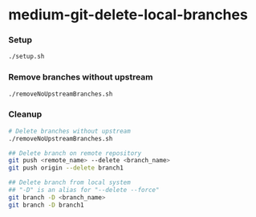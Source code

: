 # medium-git-delete-local-branches


### Setup

```sh
./setup.sh
```

### Remove branches without upstream
```sh
./removeNoUpstreamBranches.sh
```


### Cleanup

```sh
# Delete branches without upstream
./removeNoUpstreamBranches.sh

## Delete branch on remote repository
git push <remote_name> --delete <branch_name>
git push origin --delete branch1

## Delete branch from local system
## "-D" is an alias for "--delete --force"
git branch -D <branch_name>
git branch -D branch1
```